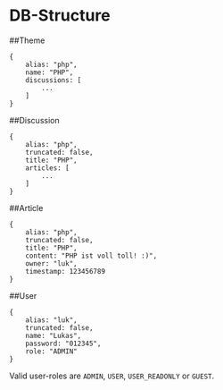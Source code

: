 # DB-Structure

##Theme
```
{
	alias: "php",
	name: "PHP",
	discussions: [
		...
	]
}
```

##Discussion
```
{
	alias: "php",
	truncated: false,
	title: "PHP",
	articles: [
		...
	]
}
```

##Article
```
{
	alias: "php",
	truncated: false,
	title: "PHP",
	content: "PHP ist voll toll! :)",
	owner: "luk",
	timestamp: 123456789
}
```

##User
```
{
	alias: "luk",
	truncated: false,
	name: "Lukas",
	password: "012345",
	role: "ADMIN"
}
```
Valid user-roles are `ADMIN`, `USER`, `USER_READONLY` or `GUEST`.
